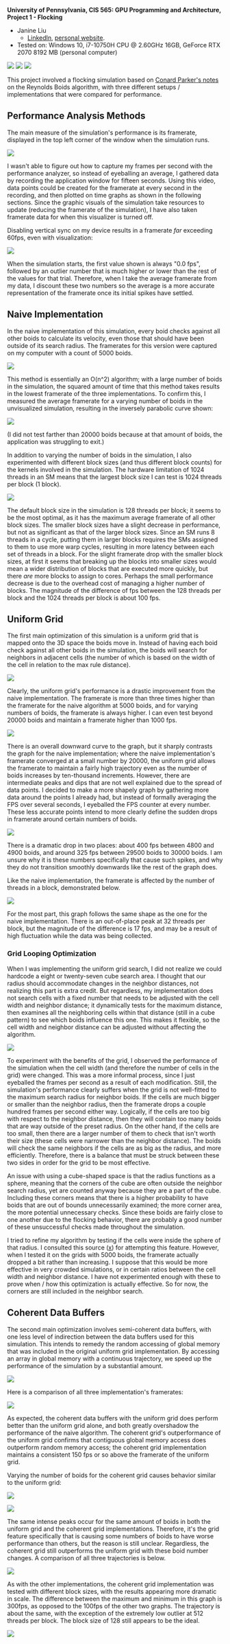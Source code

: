 **University of Pennsylvania, CIS 565: GPU Programming and Architecture,
Project 1 - Flocking**

* Janine Liu
  * [LinkedIn](https://www.linkedin.com/in/liujanine/), [personal website](https://www.janineliu.com/).
* Tested on: Windows 10, i7-10750H CPU @ 2.60GHz 16GB, GeForce RTX 2070 8192 MB (personal computer)

![](images/boids_smaller.gif)
![](images/boids_fast_smaller.gif)
![](images/screenshotboth.png)

This project involved a flocking simulation based on [Conard Parker's notes](http://www.vergenet.net/~conrad/boids/pseudocode.html) on the Reynolds Boids algorithm, with three different setups / implementations that were compared for performance.

## Performance Analysis Methods

The main measure of the simulation's performance is its framerate, displayed in the top left corner of the window when the simulation runs.

![](images/framerate.png)

I wasn't able to figure out how to capture my frames per second with the performance analyzer, so instead of eyeballing an average, I gathered data by recording the application window for fifteen seconds. Using this video, data points could be created for the framerate at every second in the recording, and then plotted on time graphs as shown in the following sections. Since the graphic visuals of the simulation take resources to update (reducing the framerate of the simulation), I have also taken framerate data for when this visualizer is turned off.

Disabling vertical sync on my device results in a framerate *far* exceeding 60fps, even with visualization:

![](images/highframerate.png)

When the simulation starts, the first value shown is always "0.0 fps", followed by an outlier number that is much higher or lower than the rest of the values for that trial. Therefore, when I take the average framerate from my data, I discount these two numbers so the average is a more accurate representation of the framerate once its initial spikes have settled.

## Naive Implementation

In the naive implementation of this simulation, every boid checks against all other boids to calculate its velocity, even those that should have been outside of its search radius. The framerates for this version were captured on my computer with a count of 5000 boids.

![](images/graph_naive_perf.png)

This method is essentially an O(n^2) algorithm; with a large number of boids in the simulation, the squared amount of time that this method takes results in the lowest framerate of the three implementations. To confirm this, I measured the average framerate for a varying number of boids in the unvisualized simulation, resulting in the inversely parabolic curve shown:

![](images/graph_naive_bnum.png)

(I did not test farther than 20000 boids because at that amount of boids, the application was struggling to exit.)

In addition to varying the number of boids in the simulation, I also experimented with different block sizes (and thus different block counts) for the kernels involved in the simulation. The hardware limitation of 1024 threads in an SM means that the largest block size I can test is 1024 threads per block (1 block).

![](images/graph_naive_block.png)

The default block size in the simulation is 128 threads per block; it seems to be the most optimal, as it has the maximum average framerate of all other block sizes. The smaller block sizes have a slight decrease in performance, but not as significant as that of the larger block sizes. Since an SM runs 8 threads in a cycle, putting them in larger blocks requires the SMs assigned to them to use more warp cycles, resulting in more latency between each set of threads in a block. For the slight framerate drop with the smaller block sizes, at first it seems that breaking up the blocks into smaller sizes would mean a wider distribution of blocks that are executed more quickly, but there *are* more blocks to assign to cores. Perhaps the small performance decrease is due to the overhead cost of managing a higher number of blocks. The magnitude of the difference of fps between the 128 threads per block and the 1024 threads per block is about 100 fps.

## Uniform Grid

The first main optimization of this simulation is a uniform grid that is mapped onto the 3D space the boids move in. Instead of having each boid check against all other boids in the simulation, the boids will search for neighbors in adjacent cells (the number of which is based on the width of the cell in relation to the max rule distance).

![](images/graph_unif_perf.png)

Clearly, the uniform grid's performance is a drastic improvement from the naive implementation. The framerate is more than three times higher than the framerate for the naive algorithm at 5000 boids, and for varying numbers of boids, the framerate is always higher. I can even test beyond 20000 boids and maintain a framerate higher than 1000 fps.

![](images/graph_unif_bnum.png)

There is an overall downward curve to the graph, but it sharply contrasts the graph for the naive implementation; where the naive implementation's framerate converged at a small number by 20000, the uniform grid allows the framerate to maintain a fairly high trajectory even as the number of boids increases by ten-thousand increments. However, there are intermediate peaks and dips that are not well explained due to the spread of data points. I decided to make a more shapely graph by gathering more data around the points I already had, but instead of formally averaging the FPS over several seconds, I eyeballed the FPS counter at every number. These less accurate points intend to more clearly define the sudden drops in framerate around certain numbers of boids.

![](images/graph_unif_eyeball.png)

There is a dramatic drop in two places: about 400 fps between 4800 and 4900 boids, and around 325 fps between 29500 boids to 30000 boids. I am unsure why it is these numbers specifically that cause such spikes, and why they do not transition smoothly downwards like the rest of the graph does.

Like the naive implementation, the framerate is affected by the number of threads in a block, demonstrated below.

![](images/graph_unif_block.png)

For the most part, this graph follows the same shape as the one for the naive implementation. There is an out-of-place peak at 32 threads per block, but the magnitude of the difference is 17 fps, and may be a result of high fluctuation while the data was being collected.

### Grid Looping Optimization

When I was implementing the uniform grid search, I did not realize we could hardcode a eight or twenty-seven cube search area. I thought that our radius should accommodate changes in the neighbor distances, not realizing this part is extra credit. But regardless, my implementation does not search cells with a fixed number that needs to be adjusted with the cell width and neighbor distance; it dynamically tests for the maximum distance, then examines all the neighboring cells within that distance (still in a cube pattern) to see which boids influence this one. This makes it flexible, so the cell width and neighbor distance can be adjusted without affecting the algorithm. 

![](images/Boids%20Ugrid%20neighbor%20search%20shown.png)

To experiment with the benefits of the grid, I observed the performance of the simulation when the cell width (and therefore the number of cells in the grid) were changed. This was a more informal process, since I just eyeballed the frames per second as a result of each modification. Still, the simulation's performance clearly suffers when the grid is not well-fitted to the maximum search radius for neighbor boids. If the cells are much bigger or smaller than the neighbor radius, then the framerate drops a couple hundred frames per second either way. Logically, if the cells are too big with respect to the neighbor distance, then they will contain too many boids that are way outside of the preset radius. On the other hand, if the cells are too small, then there are a larger number of them to check that isn't worth their size (these cells were narrower than the neighbor distance). The boids will check the same neighbors if the cells are as big as the radius, and more efficiently. Therefore, there is a balance that must be struck between these two sides in order for the grid to be most effective.

An issue with using a cube-shaped space is that the radius functions as a sphere, meaning that the corners of the cube are often outside the neighbor search radius, yet are counted anyway because they are a part of the cube. Including these corners means that there is a higher probability to have boids that are out of bounds unnecessarily examined; the more corner area, the more potential unnecessary checks. Since these boids are fairly close to one another due to the flocking behavior, there are probably a good number of these unsuccessful checks made throughout the simulation.

I tried to refine my algorithm by testing if the cells were inside the sphere of that radius. I consulted this source ([x](https://stackoverflow.com/questions/4578967/cube-sphere-intersection-test)) for attempting this feature. However, when I tested it on the grids with 5000 boids, the framerate actually dropped a bit rather than increasing. I suppose that this would be more effective in very crowded simulations, or in certain ratios between the cell width and neighbor distance. I have not experimented enough with these to prove when / how this optimization is actually effective. So for now, the corners are still included in the neighbor search.

## Coherent Data Buffers

The second main optimization involves semi-coherent data buffers, with one less level of indirection between the data buffers used for this simulation. This intends to remedy the random accessing of global memory that was included in the original uniform grid implementation. By accessing an array in global memory with a continuous trajectory, we speed up the performance of the simulation by a substantial amount.

![](images/graph_coh_perf.png)

Here is a comparison of all three implementation's framerates:

![](images/graph_all_perf.png)

As expected, the coherent data buffers with the uniform grid does perform better than the uniform grid alone, and both greatly overshadow the performance of the naive algorithm. The coherent grid's outperformance of the uniform grid confirms that contiguous global memory access does outperform random memory access; the coherent grid implementation maintains a consistent 150 fps or so above the framerate of the uniform grid.

Varying the number of boids for the coherent grid causes behavior similar to the uniform grid:

![](images/graph_coh_bnum.png)

![](images/graph_coh_eyeball.png)

The same intense peaks occur for the same amount of boids in both the uniform grid and the coherent grid implementations. Therefore, it's the grid feature specifically that is causing some numbers of boids to have worse performance than others, but the reason is still unclear. Regardless, the coherent grid still outperforms the uniform grid with these boid number changes. A comparison of all three trajectories is below.

![](images/graph_all_bnum.png)

As with the other implementations, the coherent grid implementation was tested with different block sizes, with the results appearing more dramatic in scale. The difference between the maximum and minimum in this graph is 300fps, as opposed to the 100fps of the other two graphs. The trajectory is about the same, with the exception of the extremely low outlier at 512 threads per block. The block size of 128 still appears to be the ideal.

![](images/graph_coh_block.png)